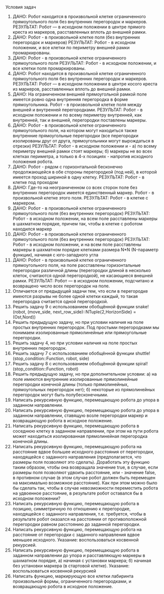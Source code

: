 Условия задач
1. ДАНО: Робот находится в произвольной клетке ограниченного прямоугольного поля без внутренних перегородок и маркеров.
РЕЗУЛЬТАТ: Робот — в исходном положении в центре прямого креста из маркеров, расставленных вплоть до внешней рамки.
2. ДАНО: Робот - в произвольной клетке поля (без внутренних перегородок и маркеров)
РЕЗУЛЬТАТ: Робот - в исходном положении, и все клетки по периметру внешней рамки промаркированы.
3. ДАНО: Робот - в произвольной клетке ограниченного прямоугольного поля
РЕЗУЛЬТАТ: Робот - в исходном положении, и все клетки поля промаркированы.
4. ДАНО: Робот находится в произвольной клетке ограниченного прямоугольного поля без внутренних перегородок и маркеров.
РЕЗУЛЬТАТ: Робот — в исходном положении в центре косого креста из маркеров, расставленных вплоть до внешней рамки.
5. ДАНО: На ограниченном внешней прямоугольной рамкой поле имеется ровно одна внутренняя перегородка в форме прямоугольника. Робот - в произвольной клетке поля между внешней и внутренней перегородками.
РЕЗУЛЬТАТ: Робот - в исходном положении и по всему периметру внутренней, как внутренней, так и внешней, перегородки поставлены маркеры.
6. ДАНО: Робот - в произвольной клетке ограниченного прямоугольного поля, на котором могут находиться также внутренние прямоугольные перегородки (все перегородки изолированы друг от друга, прямоугольники могут вырождаться в отрезки)
РЕЗУЛЬТАТ: Робот - в исходном положении и -
a) по всему периметру внешней рамки стоят маркеры;
б) маркеры не во всех клетках периметра, а только в 4-х позициях - напротив исходного положения робота.
7. ДАНО: Робот - рядом с горизонтальной бесконечно продолжающейся в обе стороны перегородкой (под ней), в которой имеется проход шириной в одну клетку.
РЕЗУЛЬТАТ: Робот - в клетке под проходом
8. ДАНО: Где-то на неограниченном со всех сторон поле без внутренних перегородок имеется единственный маркер. Робот - в произвольной клетке этого поля.
РЕЗУЛЬТАТ: Робот - в клетке с маркером.
9. ДАНО: Робот - в произвольной клетке ограниченного прямоугольного поля (без внутренних перегородок)
РЕЗУЛЬТАТ: Робот - в исходном положении, на всем поле расставлены маркеры в шахматном порядке, причем так, чтобы в клетке с роботом находился маркер
10. ДАНО: Робот - в произвольной клетке ограниченного прямоугольного поля (без внутренних перегородок)
РЕЗУЛЬТАТ: Робот - в исходном положении, и на всем поле расставлены маркеры в шахматном порядке клетками размера N*N (N-параметр функции), начиная с юго-западного угла
11. ДАНО: Робот - в произвольной клетке ограниченного прямоугольного поля, на поле расставлены горизонтальные перегородки различной длины (перегородки длиной в несколько клеток, считаются одной перегородкой), не касающиеся внешней рамки.
РЕЗУЛЬТАТ: Робот — в исходном положении, подсчитано и возвращено число всех перегородок на поле.
12. Отличается от предыдущей задачи тем, что если в перегородке имеются разрывы не более одной клетки каждый, то такая перегородка считается одной перегородкой.
13. Решить задачу 9 с использованием обобщённой функции
snake!(robot,
(move_side, next_row_side)::NTuple{2,HorizonSide} =
(Ost,Nord))
14. Решить предыдущую задачу, но при условии наличия на поле простых внутренних перегородок.
Под простыми перегородками мы понимаем изолированные прямолинейные или прямоугольные перегородки.
15. Решить задачу 4, но при условии наличия на поле простых внутренних перегородок.
16. Решить задачу 7 с использованием обобщённой функции
shuttle!(stop_condition::Function, robot, side)
17. Решить задачу 8 с использованием обобщённой функции
spiral!(stop_condition::Function, robot)
18. Решить предыдущую задачу, но при дополнительном условии:
а) на поле имеются внутренние изолированные прямолинейные перегородки конечной длины (только прямолинейных, прямоугольных перегородок нет);
б) некоторые из прямолинейных перегородок могут быть полубесконечными.
19. Написать рекурсивную функцию, перемещающую робота до упора в заданном направлении.
20. Написать рекурсивную функцию, перемещающую робота до упора в заданном направлении, ставящую возле перегородки маркер и возвращающую робота в исходное положение.
21. Написать рекурсивную функцию, перемещающую робота в соседнюю клетку в заданном направлении, при этом на пути робота может находиться изолированная прямолинейная перегородка конечной длины.
22. Написать рекурсивную функцию, перемещающую робота на расстояние вдвое большее исходного расстояния от перегородки, находящейся с заданного направления (предполагается, что размеры поля позволяют это сделать).
Доработать эту функцию таким образом, чтобы она возвращала значение true, в случае, если размеры поля позволяют удвоить расстояние, или - значение false, в противном случае (в этом случае робот должен быть перемещен на максимально возможное расстояние).
Как при этом можно было бы сделать так, чтобы в случае невозможности переместить робота на удвоенное расстояние, в результате робот оставался бы в исходном положении?
23. Написать рекурсивную функцию, перемещающую робота в позицию, симметричную по отношению к перегородке, находящейся с заданного направления, т.е. требуется, чтобы в результате робот оказался на расстоянии от противоположной перегородки равном расстоянию до заданной перегородки.
24. Написать рекурсивную функцию, перемещающую робота на расстояние от перегородки с заданного направления вдвое меньшее исходного.
Указание: воспользоваться косвенной рекурсией.
25. Написать рекурсивную функцию, перемещающую робота в заданном направлении до упора и расставляющую маркеры в шахматном порядке,
a) начиная с установки маркера;
б) начиная без установки маркера (в стартовой клетке).
Указание: воспользоваться косвенной рекурсией
26. Написать функцию, маркирующую все клетки лабиринта произвольной формы, ограниченного перегородками, и возвращающую робота в исходное положение.
